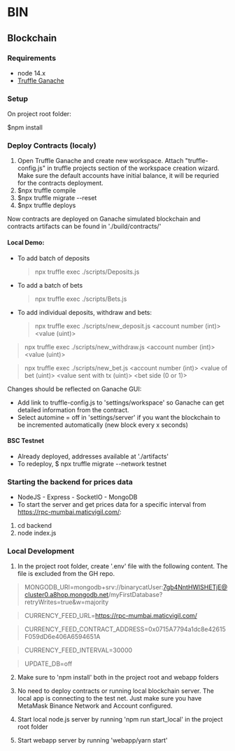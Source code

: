 # BIN

## Blockchain

### Requirements

- node 14.x
- [Truffle Ganache](https://trufflesuite.com/ganache)

### Setup

On project root folder:

\$npm install

### Deploy Contracts (localy)

1. Open Truffle Ganache and create new workspace. Attach "truffle-config.js" in truffle projects section of the workspace creation wizard. Make sure the default accounts have initial balance, it will be requried for the contracts deployment.
2. \$npx truffle compile
3. \$npx truffle migrate --reset
4. \$npx truffle deploys

Now contracts are deployed on Ganache simulated blockchain and contracts artifacts can be found in './build/contracts/'

#### Local Demo:

- To add batch of deposits
  > npx truffle exec ./scripts/Deposits.js
- To add a batch of bets
  > npx truffle exec ./scripts/Bets.js
- To add individual deposits, withdraw and bets:
  > npx truffle exec ./scripts/new_deposit.js <account number (int)> <value (uint)>

> npx truffle exec ./scripts/new_withdraw.js <account number (int)> <value (uint)>

> npx truffle exec ./scripts/new_bet.js <account number (int)> <value of bet (uint)> <value sent with tx (uint)> <bet side (0 or 1)>

Changes should be reflected on Ganache GUI:
- Add link to truffle-config.js to 'settings/workspace' so Ganache can get detailed information from the contract.
- Select automine = off in 'settings/server' if you want the blockchain to be incremented automatically (new block every x seconds)

#### BSC Testnet
* Already deployed, addresses available at './artifacts'
* To redeploy, $ npx truffle migrate --network testnet

### Starting the backend for prices data

- NodeJS - Express - SocketIO - MongoDB
- To start the server and get prices data for a specific interval from https://rpc-mumbai.maticvigil.com/:

1. cd backend
2. node index.js

### Local Development

1. In the project root folder, create '.env' file with the following content. The file is excluded from the GH repo.

> MONGODB_URI=mongodb+srv://binarycatUser:7gb4NntHWlSHETjE@cluster0.a8hop.mongodb.net/myFirstDatabase?retryWrites=true&w=majority

> CURRENCY_FEED_URL=https://rpc-mumbai.maticvigil.com/

> CURRENCY_FEED_CONTRACT_ADDRESS=0x0715A7794a1dc8e42615F059dD6e406A6594651A

> CURRENCY_FEED_INTERVAL=30000

> UPDATE_DB=off

2. Make sure to 'npm install' both in the project root and webapp folders

3. No need to deploy contracts or running local blockchain server. The local app is connecting to the test net. Just make sure you have MetaMask Binance Network and Account configured.

4. Start local node.js server by running 'npm run start_local' in the project root folder

5. Start webapp server by running 'webapp/yarn start'